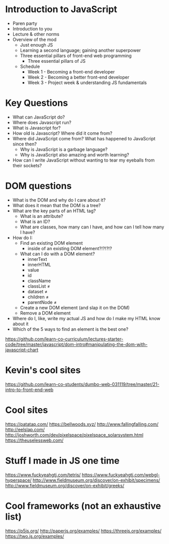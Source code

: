 # Introduction to JavaScript
* Paren party
* Introduction to you
* Lecture & other norms
* Overview of the mod
  * Just enough JS
  * Learning a second language; gaining another superpower
  * Three essential pillars of front-end web programming
    * Three essential pillars of JS
  * Schedule
    * Week 1 - Becoming a front-end developer
    * Week 2 - Becoming a better front-end developer
    * Week 3 - Project week & understanding JS fundamentals

# Key Questions
* What can JavaScript do?
* Where does Javascript run?
* What is Javascript for?
* How old is Javascript? Where did it come from?
* Where did JavaScript come from? What has happened to JavaScript since then?
  * Why is JavaScript is a garbage language?
  * Why is JavaScript also amazing and worth learning?
* How can I write JavaScript without wanting to tear my eyeballs from their sockets?

# DOM questions
* What is the DOM and why do I care about it?
* What does it mean that the DOM is a tree?
* What are the key parts of an HTML tag?
  * What is an attribute?
  * What is an ID?
  * What are classes, how many can I have, and how can I tell how many I have?
* How do I:
  * Find an existing DOM element
    * inside of an existing DOM element?!?!?!?
  * What can I do with a DOM element?
    * innerText
    * innerHTML
    * value
    * id
    * className
    * classList ≠
    * dataset ≠
    * children ≠
    * parentNode ≠
  * Create a new DOM element (and slap it on the DOM)
  * Remove a DOM element
* Where do I, like, write my actual JS and how do I make my HTML know about it
* Which of the 5 ways to find an element is the best one?

https://github.com/learn-co-curriculum/lectures-starter-code/tree/master/javascript/dom-intro#manipulating-the-dom-with-javascript-chart

# Kevin's cool sites
https://github.com/learn-co-students/dumbo-web-031119/tree/master/21-intro-to-front-end-web

# Cool sites
https://patatap.com/
https://bellwoods.xyz/
http://www.fallingfalling.com/
http://eelslap.com/
http://joshworth.com/dev/pixelspace/pixelspace_solarsystem.html
https://theuselessweb.com/

# Stuff I made in JS one time
https://www.fuckyeahgtj.com/tetris/
https://www.fuckyeahgtj.com/webgl-hyperspace/
http://www.fieldmuseum.org/discover/on-exhibit/specimens/
http://www.fieldmuseum.org/discover/on-exhibit/greeks/

# Cool frameworks (not an exhaustive list)
https://p5js.org/
http://paperjs.org/examples/
https://threejs.org/examples/
https://two.js.org/examples/

